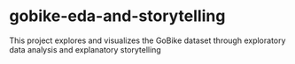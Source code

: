 # gobike-eda-and-storytelling
 This project explores and visualizes the GoBike dataset through exploratory data analysis and explanatory storytelling
